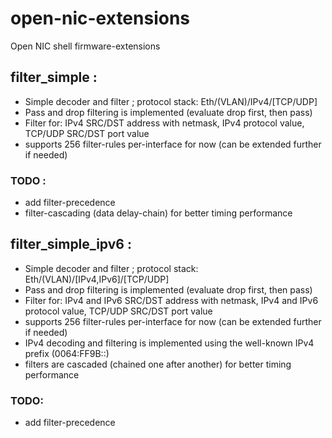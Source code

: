 # open-nic-extensions
Open NIC shell firmware-extensions

## filter_simple : 
- Simple decoder and filter ; protocol stack: Eth/(VLAN)/IPv4/[TCP/UDP]
- Pass and drop filtering is implemented (evaluate drop first, then pass)
- Filter for: IPv4 SRC/DST address with netmask, IPv4 protocol value, TCP/UDP SRC/DST port value
- supports 256 filter-rules per-interface for now (can be extended further if needed)

### TODO : 
- add filter-precedence
- filter-cascading (data delay-chain) for better timing performance

## filter_simple_ipv6 : 
- Simple decoder and filter ; protocol stack: Eth/(VLAN)/[IPv4,IPv6]/[TCP/UDP]
- Pass and drop filtering is implemented (evaluate drop first, then pass)
- Filter for: IPv4 and IPv6 SRC/DST address with netmask, IPv4 and IPv6 protocol value, TCP/UDP SRC/DST port value
- supports 256 filter-rules per-interface for now (can be extended further if needed)
- IPv4 decoding and filtering is implemented using the well-known IPv4 prefix (0064:FF9B::)
- filters are cascaded (chained one after another) for better timing performance

### TODO:
- add filter-precedence
